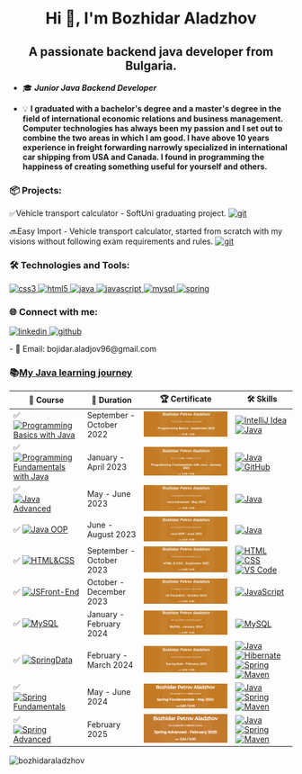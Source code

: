 <h1 align="center">Hi 👋, I'm Bozhidar Aladzhov</h1>
<h2 align="center">A passionate backend java developer from Bulgaria.</h2>


- 🎓 ***Junior Java Backend Developer***
  
- 💡 **I graduated with a bachelor's degree and a master's degree in the field of international economic relations and business management. Computer technologies has always been my passion and I set out to combine the two areas in which I am good. I have above 10 years experience in freight forwarding narrowly specialized in international car shipping from USA and Canada. I found in programming the happiness of creating something useful for yourself and others.**

<h3 align="left">📦 Projects:</h3>
<p align="left">✅Vehicle transport calculator - SoftUni graduating project. <a href="https://github.com/BozhidarAladzhov/Vehicle-transport-calculator" target="_blank" rel="noreferrer"> <img src="https://skillicons.dev/icons?i=git" alt="git" width="30" height="30"/></a>
<p align="left">🔜Easy Import - Vehicle transport calculator, started from scratch with my visions without following exam requirements and rules. <a href="https://github.com/BozhidarAladzhov/EasyImport" target="_blank" rel="noreferrer"> <img src="https://skillicons.dev/icons?i=git" alt="git" width="30" height="30"/></a>

<span> </span>


<h3 align="left">🛠️ Technologies and Tools:</h3>
<p align="left"> <a href="https://www.w3schools.com/css/" target="_blank" rel="noreferrer"> <img src="https://skillicons.dev/icons?i=css" alt="css3" width="40" height="40"/> </a> <a href="https://www.w3schools.com/Html/" target="_blank" rel="noreferrer"> <img src="https://skillicons.dev/icons?i=html" alt="html5" width="40" height="40"/> </a> <a href="https://www.java.com" target="_blank" rel="noreferrer"> <img src="https://skillicons.dev/icons?i=java" alt="java" width="40" height="40"/> </a> <a href="https://developer.mozilla.org/en-US/docs/Web/JavaScript" target="_blank" rel="noreferrer"> <img src="https://skillicons.dev/icons?i=javascript" alt="javascript" width="40" height="40"/> </a> <a href="https://www.mysql.com/" target="_blank" rel="noreferrer"> <img src="https://skillicons.dev/icons?i=mysql" alt="mysql" width="40" height="40"/> </a> <a href="https://spring.io/" target="_blank" rel="noreferrer"> <img src="https://skillicons.dev/icons?i=spring" alt="spring" width="40" height="40"/> </a> </p>

<p align="left">

<h3 align="left">🌐 Connect with me:</h3>
<p align="left"> <a href="https://www.linkedin.com/in/bozhidar-aladzhov-90003b186/" target="_blank" rel="noreferrer"> <img src="https://skillicons.dev/icons?i=linkedin" alt="linkedin" width="40" height="40"/> </a>
<a href="https://github.com/BozhidarAladzhov" target="_blank" rel="noreferrer"> <img src="https://skillicons.dev/icons?i=git" alt="github" width="40" height="40"/> </a></p>
- 📧 Email: bojidar.aladjov96@gmail.com

<p align="left">


### 📚[My Java learning journey](https://softuni.bg/curriculum)
| 🧾 Course | 📅 Duration | 🏆 Certificate | 🛠️ Skills | 
|--------|----|----|-----|
|✅  <a href="https://softuni.bg/trainings/3868/programming-basics-with-java-september-2022" rel="nofollow"><img src="https://user-images.githubusercontent.com/101351760/225559811-ed4dc164-5dbf-42dd-aa09-3bca9bf4d1ec.png" alt="Programming Basics with Java"> </a>  | September - October 2022 | <a href="https://softuni.bg/certificates/details/143354/08db27ac" rel="nofollow"><img src="https://raw.githubusercontent.com/BozhidarAladzhov/BozhidarAladzhov/main/basics%20result.png" alt="Programming Basics with Java"> </a> |  [![IntelliJ Idea](https://skillicons.dev/icons?i=idea&theme=light)](https://www.jetbrains.com/idea/) [![Java](https://skillicons.dev/icons?i=java&theme=light)](https://www.java.com/en/) |
|✅  <a href="https://softuni.bg/trainings/3951/programming-fundamentals-with-java-january-2023" rel="nofollow"><img src="https://user-images.githubusercontent.com/101351760/229783981-48f70750-813a-46f6-8b24-d64cbb6cbd57.png" alt="Programming Fundamentals with Java"></a>| January - April 2023 | <a href="https://softuni.bg/certificates/details/169243/27c1b69d" rel="nofollow"><img src="https://raw.githubusercontent.com/BozhidarAladzhov/BozhidarAladzhov/main/fundamentals%20result.png" alt="Programming Fundamentals with Java"></a> | [![Java](https://skillicons.dev/icons?i=java&theme=light)](https://www.java.com/en/) [![GitHub](https://skillicons.dev/icons?i=github&theme=light)](https://github.com/) |
|✅ <a href="https://softuni.bg/trainings/4100/java-advanced-may-2023" rel="nofollow"><img src="https://softuni.bg/files/courses/Java_Advanced1234.jpg" alt="Java Advanced"></a>| May - June 2023 | <a href="https://softuni.bg/certificates/details/174522/267a35ba" rel="nofollow"><img src="https://raw.githubusercontent.com/BozhidarAladzhov/BozhidarAladzhov/main/java%20advanced%20result.png" alt="Java Advanced"></a> | [![Java](https://skillicons.dev/icons?i=java&theme=light)](https://www.java.com/en/) |
|✅ <a href="https://softuni.bg/trainings/4101/java-oop-june-2023" rel="nofollow"><img src="https://softuni.bg/Files/Courses/java_oop12.jpg" alt="Java OOP"></a>| June - August 2023 | <a href="https://softuni.bg/certificates/details/181411/36d8a0ee" rel="nofollow"><img src="https://raw.githubusercontent.com/BozhidarAladzhov/BozhidarAladzhov/main/java%20oop%20result.png" alt="Java OOP"></a>| [![Java](https://skillicons.dev/icons?i=java&theme=light)](https://www.java.com/en/) |
|✅ <a href="https://softuni.bg/trainings/4239/html-and-css-september-2023" rel="nofollow"><img src="https://softuni.bg/files/courses/html_css12.jpg" alt="HTML&CSS"></a>| September - October 2023 | <a href="https://softuni.bg/certificates/details/190683/15f929a6" rel="nofollow"><img src="https://raw.githubusercontent.com/BozhidarAladzhov/BozhidarAladzhov/main/html%20css%20result.png"></a> | [![HTML](https://skillicons.dev/icons?i=html&theme=light)](https://en.wikipedia.org/wiki/HTML) [![CSS](https://skillicons.dev/icons?i=css&theme=light)](https://en.wikipedia.org/wiki/CSS) [![VS Code](https://skillicons.dev/icons?i=vscode&theme=light)](https://code.visualstudio.com/) |
|✅ <a href="https://softuni.bg/trainings/4240/js-front-end-october-2023" rel="nofollow"><img src="https://softuni.bg/Files/Courses/JSFront-EnD1.png" alt="JSFront-End"></a>| October - December 2023 | <a href="https://softuni.bg/certificates/details/199100/3ad1bf7d" rel="nofollow"><img src="https://raw.githubusercontent.com/BozhidarAladzhov/BozhidarAladzhov/main/JS%20Front%20end%20result.png" alt="JSFront-End"></a> |[![JavaScript](https://skillicons.dev/icons?i=js&theme=light)](https://developer.mozilla.org/en-US/docs/Web/JavaScript) |
|✅ <a href="https://softuni.bg/trainings/4365/mysql-january-2024" rel="nofollow"><img src="https://softuni.bg/files/courses/mysql123.jpg" alt="MySQL"></a>| January - February 2024 | <a href="https://softuni.bg/certificates/details/202716/cd52b380" rel="nofollow"><img src="https://raw.githubusercontent.com/BozhidarAladzhov/BozhidarAladzhov/main/Mysql%20result.png" alt="MySQL"></a> | [![MySQL](https://skillicons.dev/icons?i=mysql&theme=light)](https://www.mysql.com/) |
|✅ <a href="https://softuni.bg/trainings/4366/spring-data-february-2024" rel="nofollow"><img src="https://softuni.bg/Files/Courses/14.06springdata_.png" alt="SpringData"></a>| February - March 2024 | <a href="https://softuni.bg/certificates/details/209298/0e16cc88" rel="nofollow"><img src="https://raw.githubusercontent.com/BozhidarAladzhov/BozhidarAladzhov/main/Springa%20data%20result.png" alt="SpringData"></a>| [![Java](https://skillicons.dev/icons?i=java&theme=light)](https://www.java.com/en/) [![Hibernate](https://skillicons.dev/icons?i=hibernate&theme=light)](https://hibernate.org/) [![Spring](https://skillicons.dev/icons?i=spring&theme=light)](https://spring.io/) [![Maven](https://skillicons.dev/icons?i=maven&theme=light)](https://maven.apache.org/) |
|✅ <a href="https://softuni.bg/trainings/4530/spring-fundamentals-may-2024" rel="nofollow"><img src="https://softuni.bg/Files/Courses/spring-fund-course-pic.jpg" alt="Spring Fundamentals"></a>| May - June 2024  | <a href="https://softuni.bg/certificates/details/219281/1a2c3077" rel="nofollow"><img src="https://github.com/BozhidarAladzhov/BozhidarAladzhov/blob/main/Spring%20Fundamentals%20results.png" alt="Spring Fundamentals"></a>|  [![Java](https://skillicons.dev/icons?i=java&theme=light)](https://www.java.com/en/) [![Spring](https://skillicons.dev/icons?i=spring&theme=light)](https://spring.io/) [![Maven](https://skillicons.dev/icons?i=maven&theme=light)](https://maven.apache.org/) |
|✅ <a href="https://softuni.bg/trainings/4532/spring-advanced-june-2024" rel="nofollow"><img src="https://softuni.bg/files/courses/spring-data-course-pic-new.jpg" alt="Spring Advanced"></a>| February 2025  | <a href="https://softuni.bg/certificates/details/241992/11e8cbce" rel="nofollow"><img src="https://github.com/BozhidarAladzhov/BozhidarAladzhov/blob/main/spring%20advanced.png" alt="Spring Advanced"></a>  |  [![Java](https://skillicons.dev/icons?i=java&theme=light)](https://www.java.com/en/) [![Spring](https://skillicons.dev/icons?i=spring&theme=light)](https://spring.io/) [![Maven](https://skillicons.dev/icons?i=maven&theme=light)](https://maven.apache.org/) |

<p><img align="center" src="https://github-readme-stats.vercel.app/api/top-langs?username=bozhidaraladzhov&show_icons=true&locale=en&layout=compact" alt="bozhidaraladzhov" /></p>
